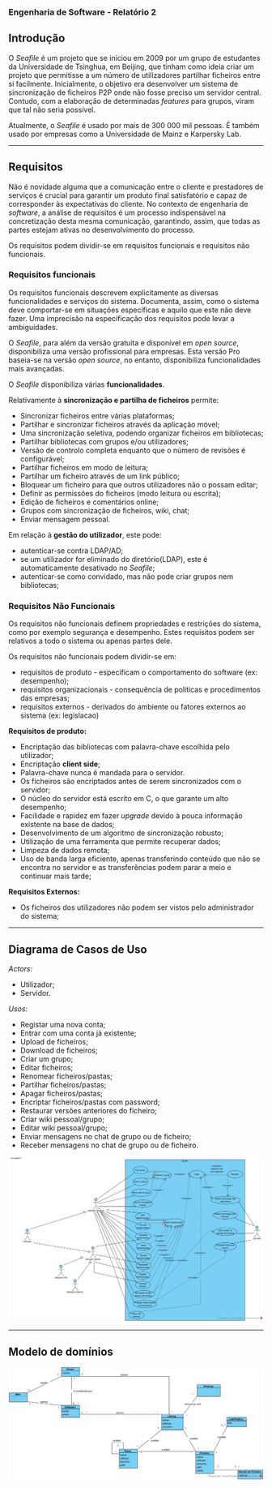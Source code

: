 ### **Engenharia de Software - Relatório 2**

## **Introdução**
O *Seafile* é um projeto que se iniciou em 2009 por um grupo de estudantes da Universidade de Tsinghua, em Beijing, que tinham como ideia criar um projeto que permitisse a um número de utilizadores partilhar ficheiros entre si facilmente. Inicialmente, o objetivo era desenvolver um sistema de sincronização de ficheiros P2P onde não fosse preciso um servidor central. Contudo, com a elaboração de determinadas *features* para grupos, viram que tal não seria possível.

Atualmente, o *Seafile* é usado por mais de 300 000 mil pessoas. É também usado por empresas como a Universidade de Mainz e Karpersky Lab.


---
## **Requisitos**

Não é novidade alguma que a comunicação entre o cliente e prestadores de serviços é crucial para garantir um produto final satisfatório e capaz de corresponder às expectativas do cliente. No contexto de engenharia de *software*, a análise de requisitos é um processo indispensável na concretização desta mesma comunicação, garantindo, assim, que todas as partes estejam ativas no desenvolvimento do processo.

Os requisitos podem dividir-se em requisitos funcionais e requisitos não funcionais. 

### **Requisitos funcionais**
Os requisitos funcionais descrevem explicitamente as diversas funcionalidades e serviços do sistema. Documenta, assim, como o sistema deve comportar-se em situações específicas e aquilo que este não deve fazer. Uma imprecisão na especificação dos requisitos pode levar a ambiguidades.

O *Seafile*, para além da versão gratuita e disponível em *open source*, disponibiliza uma 
versão profissional para empresas. Esta versão Pro baseia-se na versão *open source*, no entanto, disponibiliza funcionalidades mais avançadas.

O *Seafile* disponibiliza várias **funcionalidades**.

Relativamente à **sincronização e partilha de ficheiros** permite:
- Sincronizar ficheiros entre várias plataformas;
- Partilhar e sincronizar ficheiros através da aplicação móvel;
- Uma sincronização seletiva, podendo organizar ficheiros em bibliotecas;
- Partilhar bibliotecas com grupos e/ou utilizadores;
- Versão de controlo completa enquanto que o número de revisões é configurável;
- Partilhar ficheiros em modo de leitura;
- Partilhar um ficheiro através de um link público;
- Bloquear um ficheiro para que outros utilizadores não o possam editar;
- Definir as permissões do ficheiros (modo leitura ou escrita);
- Edição de ficheiros e comentários online;
- Grupos com sincronização de ficheiros, wiki, chat;
- Enviar mensagem pessoal.

Em relação à **gestão do utilizador**, este pode:
- autenticar-se contra LDAP/AD;
- se um utilizador for eliminado do diretório(LDAP), este é automaticamente desativado no *Seafile*;
- autenticar-se como convidado, mas não pode criar grupos nem bibliotecas;


### **Requisitos Não Funcionais**

Os requisitos não funcionais definem propriedades e restrições do sistema, como por exemplo segurança e desempenho. Estes requisitos podem ser relativos a todo o sistema ou apenas partes dele.

Os requisitos não funcionais podem dividir-se em:
- requisitos de produto - especificam o comportamento do software (ex: desempenho);
- requisitos organizacionais - consequência de politicas e procedimentos das empresas;
- requisitos externos - derivados do ambiente ou fatores externos ao sistema (ex: legislacao)

**Requisitos de produto:**
- Encriptação das bibliotecas com palavra-chave escolhida pelo utilizador;
- Encriptação **client side**;
- Palavra-chave nunca é mandada para o servidor.
- Os ficheiros são encriptados antes de serem sincronizados com o servidor;
- O núcleo do servidor está escrito em C, o que garante um alto desempenho;
- Facilidade e rapidez em fazer *upgrade* devido à pouca informação existente na base de dados;
- Desenvolvimento de um algoritmo de sincronização robusto;
- Utilização de uma ferramenta que permite recuperar dados;
- Limpeza de dados remota;
- Uso de banda larga eficiente, apenas transferindo conteúdo que não se encontra no servidor e as transferências podem parar a meio e  continuar mais tarde;


**Requisitos Externos:**
- Os ficheiros dos utilizadores não podem ser vistos pelo administrador do sistema;

---
## **Diagrama de Casos de Uso**

*Actors:*

- Utilizador;
- Servidor.

*Usos:*

- Registar uma nova conta;
- Entrar com uma conta já existente;
- Upload de ficheiros;
- Download de ficheiros;
- Criar um grupo;
- Editar ficheiros;
- Renomear ficheiros/pastas;
- Partilhar ficheiros/pastas;
- Apagar ficheiros/pastas;
- Encriptar ficheiros/pastas com password;
- Restaurar versões anteriores do ficheiro;
- Criar wiki pessoal/grupo;
- Editar wiki pessoal/grupo;
- Enviar mensagens no chat de grupo ou de ficheiro;
- Receber mensagens no chat de grupo ou de ficheiro.

![alt text][usecase]

[usecase]: ./usecase.jpg "Use case diagram"

---
## **Modelo de domínios**

![alt text][domainmodel]

[domainmodel]: ./domainmodel.jpg "Domain model"
